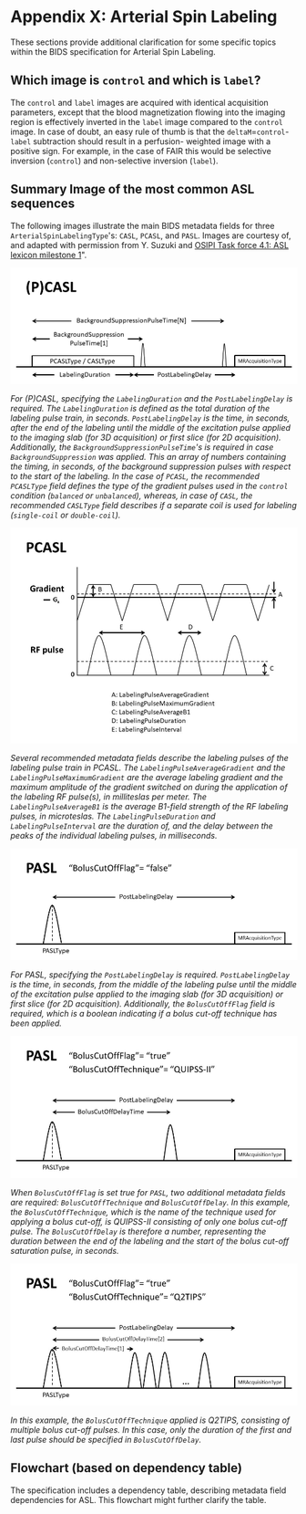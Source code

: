 # Appendix X: Arterial Spin Labeling

These sections provide additional clarification for some specific topics within the BIDS specification for Arterial Spin Labeling.

## Which image is `control` and which is `label`?

The `control` and `label` images are acquired with identical acquisition parameters, except that the blood magnetization flowing into the imaging region is effectively inverted 
in the `label` image compared to the `control` image. In case of doubt, an easy rule of thumb is that the `deltaM`=`control`-`label` subtraction should result in a perfusion-
weighted image with a positive sign. For example, in the case of FAIR this would be selective inversion (`control`) and non-selective inversion (`label`).

## Summary Image of the most common ASL sequences

The following images illustrate the main BIDS metadata fields for three `ArterialSpinLabelingType`'s: `CASL`, `PCASL`, and `PASL`. Images are courtesy of, and adapted with 
permission from Y. Suzuki and [OSIPI Task force 4.1: ASL lexicon milestone 1](https://www.osipi.org/task-force-4-1/)".


![PCASL](../04-modality-specific-files/images/asl_pcasl_sequence.png)

*For (P)CASL, specifying the `LabelingDuration` and the `PostLabelingDelay` is required. The `LabelingDuration` is defined as the total duration of the labeling pulse train, in 
seconds. `PostLabelingDelay` is the time, in seconds, after the end of the labeling until the middle of the excitation pulse applied to the imaging slab (for 3D acquisition) or 
first slice (for 2D acquisition). Additionally, the `BackgroundSuppressionPulseTime`'s is required in case `BackgroundSuppression` was applied. This an array of numbers 
containing the timing, in seconds, of the background suppression pulses with respect to the start of the labeling. In the case of `PCASL`, the recommended `PCASLType` field 
defines the type of the gradient pulses used in the `control` condition (`balanced` or `unbalanced`), whereas, in case of `CASL`, the recommended `CASLType` field describes if a 
separate coil is used for labeling (`single-coil` or `double-coil`).*

![PCASL Labeling Pulses](../04-modality-specific-files/images/asl_pcasl_labeling_pulses.png)

*Several recommended metadata fields describe the labeling pulses of the labeling pulse train in PCASL. The `LabelingPulseAverageGradient` and the `LabelingPulseMaximumGradient` 
are the average labeling gradient and the maximum amplitude of the gradient switched on during the application of the labeling RF pulse(s), in milliteslas per meter. The 
`LabelingPulseAverageB1` is the average B1-field strength of the RF labeling pulses, in microteslas. The `LabelingPulseDuration` and `LabelingPulseInterval` are the duration of, 
and the delay between the peaks of the individual labeling pulses, in milliseconds.*

![PCASL without Bolus Cut-off](../04-modality-specific-files/images/asl_pasl_boluscutoff_false.png)

*For PASL, specifying the `PostLabelingDelay` is required. `PostLabelingDelay` is the time, in seconds, from the middle of the labeling pulse until the middle of 
the excitation pulse applied to the imaging slab (for 3D acquisition) or first slice (for 2D acquisition). Additionally, the `BolusCutOffFlag` field is required, which is a 
boolean indicating if a bolus cut-off technique has been applied.*

![PCASL QUIPSSII](../04-modality-specific-files/images/asl_pasl_boluscutoff_true_quipssII.png)

*When `BolusCutOffFlag` is set true for `PASL`, two additional metadata fields are required: `BolusCutOffTechnique` and `BolusCutOffDelay`. In this example, the 
`BolusCutOffTechnique`, which is the name of the technique used for applying a bolus cut-off, is QUIPSS-II consisting of only one bolus cut-off pulse. The `BolusCutOffDelay` is 
therefore a number, representing the duration between the end of the labeling and the start of the bolus cut-off saturation pulse, in seconds.*

![PCASL Q2TIPS](../04-modality-specific-files/images/asl_pasl_boluscutoff_true_q2tips.png)

*In this example, the `BolusCutOffTechnique` applied is Q2TIPS, consisting of multiple bolus cut-off pulses. In this case, only the duration of the first and last pulse should 
be specified in `BolusCutOffDelay`.*

## Flowchart (based on dependency table)

The specification includes a dependency table, describing metadata field dependencies for ASL. This flowchart might further clarify the table.
